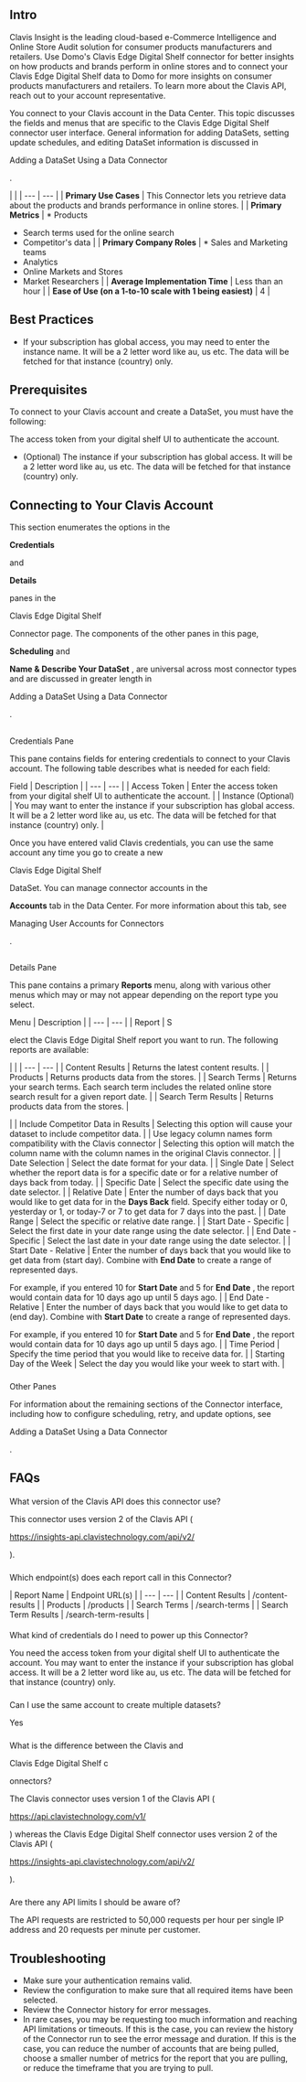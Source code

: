 

Intro
-------

Clavis Insight is the leading cloud-based e-Commerce Intelligence and Online Store Audit solution for consumer products manufacturers and retailers. Use Domo's Clavis Edge Digital Shelf connector for better insights on how products and brands perform in online stores and to connect your Clavis Edge Digital Shelf data to Domo for more insights on consumer products manufacturers and retailers. To learn more about the Clavis API, reach out to your account representative.


 You connect to your Clavis account in the Data Center. This topic discusses the fields and menus that are specific to the Clavis Edge Digital Shelf connector user interface. General information for adding DataSets, setting update schedules, and editing DataSet information is discussed in

Adding a DataSet Using a Data Connector

.

  |  |
| --- | --- |
| **Primary Use Cases**  |
 This Connector lets you retrieve data about the products and brands performance in online stores.
  |
| **Primary Metrics**  | * Products
* Search terms used for the online search
* Competitor's data
 |
| **Primary Company Roles**  | * Sales and Marketing teams
* Analytics
* Online Markets and Stores
* Market Researchers
 |
| **Average Implementation Time**  |
 Less than an hour
  |
| **Ease of Use (on a 1-to-10 scale with 1 being easiest)**  |
 4
  |

Best Practices
----------------


* If your subscription has global access, you may need to enter the instance name. It will be a 2 letter word like au, us etc. The data will be fetched for that instance (country) only.

Prerequisites
---------------

To connect to your Clavis account and create a DataSet, you must have the following:

 The access token from your digital shelf UI to authenticate the account.
* (Optional) The instance if your subscription has global access. It will be a 2 letter word like au, us etc. The data will be fetched for that instance (country) only.

Connecting to Your Clavis Account
-----------------------------------


 This section enumerates the options in the


**Credentials**


 and


**Details**


 panes in the


 Clavis Edge Digital Shelf


 Connector page. The components of the other panes in this page,


**Scheduling**
 and


**Name & Describe Your DataSet**
 , are universal across most connector types and are discussed in greater length in


 Adding a DataSet Using a Data Connector

.

##
 Credentials Pane

This pane contains fields for entering credentials to connect to your Clavis account. The following table describes what is needed for each field:


 Field
  |
 Description
  |
| --- | --- |
|
 Access Token
  |
 Enter the access token from your digital shelf UI to authenticate the account.
  |
|
 Instance (Optional)
  |
 You may want to enter the instance if your subscription has global access. It will be a 2 letter word like au, us etc. The data will be fetched for that instance (country) only.
  |


 Once you have entered valid Clavis credentials, you can use the same account any time you go to create a new


 Clavis Edge Digital Shelf


 DataSet. You can manage connector accounts in the


**Accounts**
 tab in the Data Center. For more information about this tab, see


 Managing User Accounts for Connectors

.

##
 Details Pane

This pane contains a primary
 **Reports**
 menu, along with various other menus which may or may not appear depending on the report type you select.


 Menu
  |
 Description
  |
| --- | --- |
|
 Report
  |
 S

elect the Clavis Edge Digital Shelf report you want to run. The following reports are available:

  |  |
| --- | --- |
|
 Content Results
  |
 Returns the latest content results.
  |
|
 Products
  |
 Returns products data from the stores.
  |
|
 Search Terms
  |
 Returns your search terms. Each search term includes the related online store search result for a given report date.
  |
|
 Search Term Results
  |
 Returns products data from the stores.
  |

|
|
 Include Competitor Data in Results
  |
 Selecting this option will cause your dataset to include competitor data.
  |
|
 Use legacy column names form compatibility with the Clavis connector
  |
 Selecting this option will match the column name with the column names in the original Clavis connector.
  |
|
 Date Selection
  |
 Select the date format for your data.
  |
|
 Single Date
  |
 Select whether the report data is for a specific date or for a relative number of days back from today.
  |
|
 Specific Date
  |
 Select the specific date using the date selector.
  |
|
 Relative Date
  |
 Enter the number of days back that you would like to get data for in the
 ****Days Back****
 field. Specify either today or 0, yesterday or 1, or today-7 or 7 to get data for 7 days into the past.
  |
|
 Date Range
  |
 Select the specific or relative date range.
  |
|
 Start Date - Specific
  |
 Select the first date in your date range using the date selector.
  |
|
 End Date - Specific
  |
 Select the last date in your date range using the date selector.
  |
|
 Start Date - Relative
  |
 Enter the number of days back that you would like to get data from (start day). Combine with
 ****************End Date****************
 to create a range of represented days.


 For example, if you entered 10 for
 ****************Start Date****************
 and 5 for
 ****************End Date****************
 , the report would contain data for 10 days ago up until 5 days ago.
  |
|
 End Date - Relative
  |
 Enter the number of days back that you would like to get data to (end day). Combine with
 ****************Start Date****************
 to create a range of represented days.


 For example, if you entered 10 for
 ****************Start Date****************
 and 5 for
 ****************End Date****************
 , the report would contain data for 10 days ago up until 5 days ago.
  |
|
 Time Period
  |
 Specify the time period that you would like to receive data for.
  |
|
 Starting Day of the Week
  |
 Select the day you would like your week to start with.
  |


###
 Other Panes

For information about the remaining sections of the Connector interface, including how to configure scheduling, retry, and update options, see

Adding a DataSet Using a Data Connector

.


 FAQs
------


####
 What version of the Clavis API does this connector use?

This connector uses version 2 of the Clavis API (

https://insights-api.clavistechnology.com/api/v2/

).

###
 Which endpoint(s) does each report call in this Connector?


|
 Report Name
  |
 Endpoint URL(s)
  |
| --- | --- |
|
 Content Results
  |
 /content-results
  |
|
 Products
  |
 /products
  |
|
 Search Terms
  |
 /search-terms
  |
|
 Search Term Results
  |
 /search-term-results
  |


####
 What kind of credentials do I need to power up this Connector?

You need the access token from your digital shelf UI to authenticate the account. You may want to enter the instance if your subscription has global access. It will be a 2 letter word like au, us etc. The data will be fetched for that instance (country) only.

###
 Can I use the same account to create multiple datasets?

Yes

###
 What is the difference between the Clavis and

Clavis Edge Digital Shelf c

onnectors?

The Clavis connector uses version 1 of the Clavis API (

https://api.clavistechnology.com/v1/

) whereas the Clavis Edge Digital Shelf connector uses version 2 of the Clavis API (

https://insights-api.clavistechnology.com/api/v2/

).

###
 Are there any API limits I should be aware of?

The API requests are restricted to 50,000 requests per hour per single IP address and 20 requests per minute per customer.


 Troubleshooting
-----------------


* Make sure your authentication remains valid.
* Review the configuration to make sure that all required items have been selected.
* Review the Connector history for error messages.
* In rare cases, you may be requesting too much information and reaching API limitations or timeouts. If this is the case, you can review the history of the Connector run to see the error message and duration. If this is the case, you can reduce the number of accounts that are being pulled, choose a smaller number of metrics for the report that you are pulling, or reduce the timeframe that you are trying to pull.


